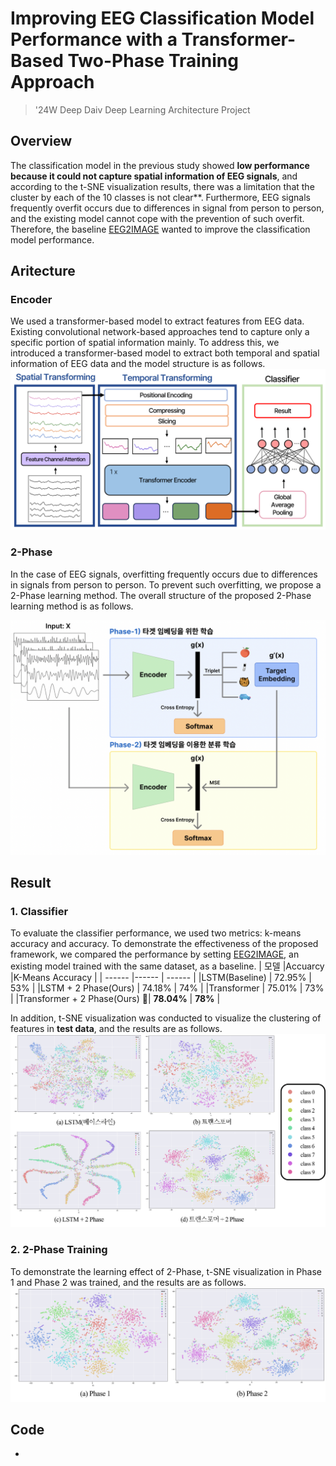 # Improving EEG Classification Model Performance with a Transformer-Based Two-Phase Training Approach
> '24W Deep Daiv Deep Learning Architecture Project

## Overview
The classification model in the previous study showed **low performance because it could not capture spatial information of EEG signals**, and according to the t-SNE visualization results, there was a limitation that the cluster by each of the 10 classes is not clear**. Furthermore, EEG signals frequently overfit occurs due to differences in signal from person to person, and the existing model cannot cope with the prevention of such overfit. Therefore, the baseline [EEG2IMAGE](https://github.com/prajwalsingh/EEG2Image) wanted to improve the classification model performance.

## Aritecture
### Encoder
We used a transformer-based model to extract features from EEG data. Existing convolutional network-based approaches tend to capture only a specific portion of spatial information mainly. To address this, we introduced a transformer-based model to extract both temporal and spatial information of EEG data and the model structure is as follows.
<img src="./docs/Encoder_archiecture.png">


### 2-Phase
In the case of EEG signals, overfitting frequently occurs due to differences in signals from person to person. To prevent such overfitting, we propose a 2-Phase learning method. The overall structure of the proposed 2-Phase learning method is as follows.

<img src="./docs/2Phase_architecture.png">

## Result
### 1. Classifier 
To evaluate the classifier performance, we used two metrics: k-means accuracy and accuracy. To demonstrate the effectiveness of the proposed framework, we compared the performance by setting [EEG2IMAGE](https://github.com/prajwalsingh/EEG2Image), an existing model trained with the same dataset, as a baseline.
| 모델   |Accuarcy |K-Means Accuracy |
| ------ |------ | ------ |
|LSTM(Baseline) | 72.95% | 53% |
|LSTM + 2 Phase(Ours) | 74.18% | 74% |
|Transformer | 75.01% | 73% |
|Transformer + 2 Phase(Ours) :star2:| **78.04%** | **78%** |

In addition, t-SNE visualization was conducted to visualize the clustering of features in **test data**, and the results are as follows.
<img src="./docs/t-SNE_result1.png">

### 2. 2-Phase Training
To demonstrate the learning effect of 2-Phase, t-SNE visualization in Phase 1 and Phase 2 was trained, and the results are as follows.
<img src="./docs/t-SNE_2Phase_result.png">



## Code
- 

